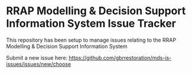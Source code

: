 # RRAP Modelling &amp; Decision Support Information System Issue Tracker

This repository has been setup to manage issues relating to the RRAP Modelling &amp; Decision Support Information System

Submit a new issue here:
https://github.com/gbrrestoration/mds-is-issues/issues/new/choose
